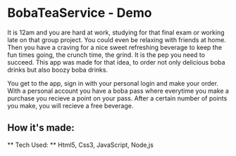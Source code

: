 # BobaTeaService - Demo

It is 12am and you are hard at work, studying for that final exam or working late on that group project. You could even be relaxing with friends at home. Then you have a craving for a nice sweet refreshing beverage to keep the fun times going, the crunch time, the grind. It is the pep you need to succeed. This app was made for that idea, to order not only delicious boba drinks but also boozy boba drinks.

You get to the app, sign in with your personal login and make your order. With a personal account you have a boba pass where everytime you make a purchase you recieve a point on your pass. After a certain number of points you make, you will recieve a free beverage.

## How it's made:

** Tech Used: ** Html5, Css3, JavaScript, Node,js


